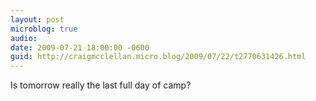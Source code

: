 ```yaml
---
layout: post
microblog: true
audio: 
date: 2009-07-21 18:00:00 -0600
guid: http://craigmcclellan.micro.blog/2009/07/22/t2770631426.html
---
```

Is tomorrow really the last full day of camp?
